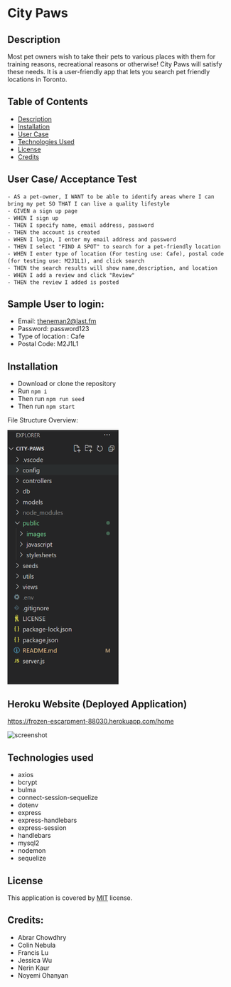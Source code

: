 # City Paws
## Description
Most pet owners wish to take their pets to various places with them for training reasons, recreational reasons or otherwise! City Paws will satisfy these needs. It is a user-friendly app that lets you search pet friendly locations in Toronto.
## Table of Contents
  - [Description](#description)
  - [Installation](#installation)
  - [User Case](#userCase)
  - [Technologies Used](#technologiesUsed)
  - [License](#license)
  - [Credits](#credits)

<a name="userCase"></a>
## User Case/ Acceptance Test 
```
- AS a pet-owner, I WANT to be able to identify areas where I can bring my pet SO THAT I can live a quality lifestyle
- GIVEN a sign up page
- WHEN I sign up
- THEN I specify name, email address, password
- THEN the account is created
- WHEN I login, I enter my email address and password
- THEN I select "FIND A SPOT" to search for a pet-friendly location
- WHEN I enter type of location (For testing use: Cafe), postal code (for testing use: M2J1L1), and click search
- THEN the search results will show name,description, and location 
- WHEN I add a review and click "Review"
- THEN the review I added is posted
```

## Sample User to login:
- Email: theneman2@last.fm
- Password: password123 
- Type of location : Cafe
- Postal Code: M2J1L1

## Installation
- Download or clone the repository 
- Run `npm i`
- Then run `npm run seed`
- Then run `npm start`

File Structure Overview:

<img src="./public/images/file-structure.png" width="250">

## Heroku Website (Deployed Application)
https://frozen-escarpment-88030.herokuapp.com/home 

![screenshot](./public/images/screenshot.png)

<a name="technologiesUsed"></a>
## Technologies used

- axios
- bcrypt
- bulma
- connect-session-sequelize
- dotenv
- express
- express-handlebars
- express-session
- handlebars
- mysql2
- nodemon
- sequelize
  
## License
This application is covered by [MIT](https://opensource.org/licenses/MIT) license. 
  
## Credits: 
- Abrar Chowdhry
- Colin Nebula
- Francis Lu
- Jessica Wu
- Nerin Kaur
- Noyemi Ohanyan 
  